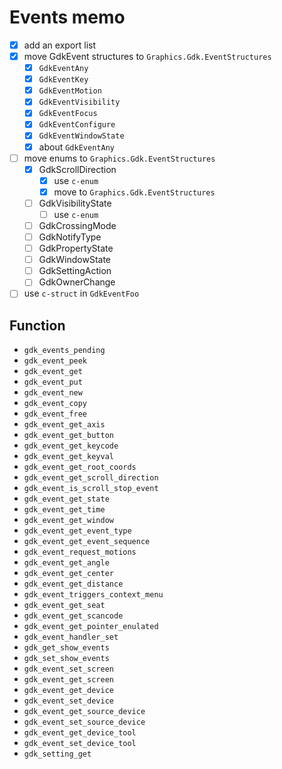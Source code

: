 Events memo
===========

* [x] add an export list
* [x] move GdkEvent structures to `Graphics.Gdk.EventStructures`
	+ [x] `GdkEventAny`
	+ [x] `GdkEventKey`
	+ [x] `GdkEventMotion`
	+ [x] `GdkEventVisibility`
	+ [x] `GdkEventFocus`
	+ [x] `GdkEventConfigure`
	+ [x] `GdkEventWindowState`
	+ [x] about `GdkEventAny`
* [ ] move enums to `Graphics.Gdk.EventStructures`
	+ [x] GdkScrollDirection
		- [x] use `c-enum`
		- [x] move to `Graphics.Gdk.EventStructures`
	+ [ ] GdkVisibilityState
		- [ ] use `c-enum`
	+ [ ] GdkCrossingMode
	+ [ ] GdkNotifyType
	+ [ ] GdkPropertyState
	+ [ ] GdkWindowState
	+ [ ] GdkSettingAction
	+ [ ] GdkOwnerChange
* [ ] use `c-struct` in `GdkEventFoo`

Function
--------

* `gdk_events_pending`
* `gdk_event_peek`
* `gdk_event_get`
* `gdk_event_put`
* `gdk_event_new`
* `gdk_event_copy`
* `gdk_event_free`
* `gdk_event_get_axis`
* `gdk_event_get_button`
* `gdk_event_get_keycode`
* `gdk_event_get_keyval`
* `gdk_event_get_root_coords`
* `gdk_event_get_scroll_direction`
* `gdk_event_is_scroll_stop_event`
* `gdk_event_get_state`
* `gdk_event_get_time`
* `gdk_event_get_window`
* `gdk_event_get_event_type`
* `gdk_event_get_event_sequence`
* `gdk_event_request_motions`
* `gdk_event_get_angle`
* `gdk_event_get_center`
* `gdk_event_get_distance`
* `gdk_event_triggers_context_menu`
* `gdk_event_get_seat`
* `gdk_event_get_scancode`
* `gdk_event_get_pointer_enulated`
* `gdk_event_handler_set`
* `gdk_get_show_events`
* `gdk_set_show_events`
* `gdk_event_set_screen`
* `gdk_event_get_screen`
* `gdk_event_get_device`
* `gdk_event_set_device`
* `gdk_event_get_source_device`
* `gdk_event_set_source_device`
* `gdk_event_get_device_tool`
* `gdk_event_set_device_tool`
* `gdk_setting_get`
